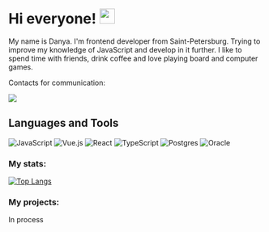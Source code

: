 # Hi everyone! <img src="https://media.giphy.com/media/hvRJCLFzcasrR4ia7z/giphy.gif" width="30px"/>
My name is Danya. I'm frontend developer from Saint-Petersburg. Trying to improve my knowledge of JavaScript and develop in it further. I like to spend time with friends, drink coffee and love playing board and computer games.

Contacts for communication:

  [<img src="https://img.shields.io/badge/Telegram-2CA5E0?style=for-the-badge&logo=telegram&logoColor=white">](https://t.me/Borbos0)
    
## Languages and Tools

![JavaScript](https://img.shields.io/badge/javascript-%23323330.svg?style=for-the-badge&logo=javascript&logoColor=%23F7DF1E) ![Vue.js](https://img.shields.io/badge/vuejs-%2335495e.svg?style=for-the-badge&logo=vuedotjs&logoColor=%234FC08D) ![React](https://img.shields.io/badge/react-%2320232a.svg?style=for-the-badge&logo=react&logoColor=%2361DAFB) ![TypeScript](https://img.shields.io/badge/typescript-%23007ACC.svg?style=for-the-badge&logo=typescript&logoColor=white) ![Postgres](https://img.shields.io/badge/postgres-%23316192.svg?style=for-the-badge&logo=postgresql&logoColor=white) ![Oracle](https://img.shields.io/badge/Oracle-F80000?style=for-the-badge&logo=oracle&logoColor=white)

### My stats:

[![Top Langs](https://github-readme-stats.vercel.app/api/top-langs/?username=anuraghazra&layout=compact&theme=vision-friendly-dark)](https://github.com/anuraghazra/github-readme-stats)

### My projects:

In process
